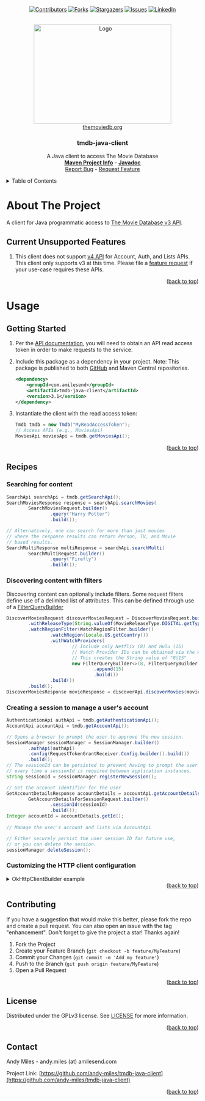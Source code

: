 <a name="readme-top"></a>
<!-- Template Credit: Othneil Drew (https://github.com/othneildrew),
                      https://github.com/othneildrew/Best-README-Template/tree/master -->
<!-- PROJECT SHIELDS -->
<div align="center">

[![Contributors][contributors-shield]][contributors-url]
[![Forks][forks-shield]][forks-url]
[![Stargazers][stars-shield]][stars-url]
[![Issues][issues-shield]][issues-url]
[![LinkedIn][linkedin-shield]][linkedin-url]

</div>

<!-- PROJECT LOGO -->
<br />
<div align="center">
  <a href="https://www.themoviedb.org/">
    <img src="https://www.themoviedb.org/assets/2/v4/logos/v2/blue_square_2-d537fb228cf3ded904ef09b136fe3fec72548ebc1fea3fbbd1ad9e36364db38b.svg" alt="Logo" width="360" height="260">
  </a>
  <br/>
  <a href="https://www.themoviedb.org/">themoviedb.org</a>
  <h3 align="center">tmdb-java-client</h3>

  <p align="center">
    A Java client to access The Movie Database
    <br />
    <a href="https://www.amilesend.com/tmdb-java-client"><strong>Maven Project Info</strong></a>
    -
    <a href="https://www.amilesend.com/tmdb-java-client/apidocs/index.html"><strong>Javadoc</strong></a>
    <br />
    <a href="https://github.com/andy-miles/tmdb-java-client/issues">Report Bug</a>
    -
    <a href="https://github.com/andy-miles/tmdb-java-client/issues">Request Feature</a>
  </p>
</div>


<!-- TABLE OF CONTENTS -->
<details>
  <summary>Table of Contents</summary>
  <ol>
    <li>
      <a href="#about-the-project">About The Project</a>
      <ul>
        <li><a href="#unsupported-features">Current Unsupported Features</a></li>
      </ul>
    </li>
    <li>
      <a href="#usage">Usage</a>
      <ul>
        <li><a href="#getting-started">Getting Started</a></li>
        <li><a href="#recipes">Recipes</a></li>
      </ul>
    </li>
    <li><a href="#contributing">Contributing</a></li>
    <li><a href="#license">License</a></li>
    <li><a href="#contact">Contact</a></li>
  </ol>
</details>

<!-- ABOUT THE PROJECT -->
# About The Project

A client for Java programmatic access to [The Movie Database v3 API](https://developer.themoviedb.org/docs/getting-started).

<a name="unsupported-features"></a>
## Current Unsupported Features
1. This client does not support [v4 API](https://developer.themoviedb.org/v4/docs/getting-started) for Account, Auth, and Lists APIs. This
client only supports v3 at this time. Please file a <a href="https://github.com/andy-miles/tmdb-java-client/issues">feature request</a> if your use-case
requires these APIs.

<div align="right">(<a href="#readme-top">back to top</a>)</div>

<a name="usage"></a>
# Usage
<a name="getting-started"></a>
## Getting Started

1. Per the [API documentation](https://developer.themoviedb.org/docs/getting-started), you will need to obtain an API read access token in order to make requests to the service.
2. Include this package as a dependency in your project. Note: This package is published to both
   [GitHub](https://github.com/andy-miles/tmdb-java-client/packages/2277927) and Maven Central repositories.

   ```xml
   <dependency>
       <groupId>com.amilesend</groupId>
       <artifactId>tmdb-java-client</artifactId>
       <version>3.1</version>
   </dependency>
   ```
3. Instantiate the client with the read access token:

   ```java
   Tmdb tmdb = new Tmdb("MyReadAccessToken");
   // Access APIs (e.g., MoviesApi)
   MoviesApi moviesApi = tmdb.getMoviesApi();
   ```

<div align="right">(<a href="#readme-top">back to top</a>)</div>

<a name="recipes"></a>
## Recipes
### Searching for content
```java
SearchApi searchApi = tmdb.getSearchApi();
SearchMoviesResponse response = searchApi.searchMovies(
        SearchMoviesRequest.builder()
                .query("Harry Potter")
                .build());

// Alternatively, one can search for more than just movies
// where the response results can return Person, TV, and Movie
// based results.
SearchMultiResponse multiResponse = searchApi.searchMulti(
        SearchMultiRequest.builder()
                .query("Firefly")
                .build());
```

### Discovering content with filters

Discovering content can optionally include filters. Some request filters define use of a delimited list of attributes.
This can be defined through use of a [FilterQueryBuilder](https://www.amilesend.com/tmdb-java-client/apidocs/com/amilesend/tmdb/client/model/discover/filter/FilterQueryBuilder.html)

```java
DiscoverMoviesRequest discoverMoviesRequest = DiscoverMoviesRequest.builder()
        .withReleaseType(String.valueOf(MovieReleaseType.DIGITAL.getType()))
        .watchRegionFilter(WatchRegionFilter.builder()
                .watchRegion(Locale.US.getCountry())
                .withWatchProviders(
                        // Include only Netflix (8) and Hulu (15)
                        // Watch Provider IDs can be obtained via the WatchProvidersApi
                        // This creates the String value of "8|15"
                        new FilterQueryBuilder<>(8, FilterQueryBuilder.Type.OR)
                                .append(15)
                                .build())
                .build())
        .build();
DiscoverMoviesResponse movieResponse = discoverApi.discoverMovies(movieRequest);
```

### Creating a session to manage a user's account

```java
AuthenticationApi authApi = tmdb.getAuthenticationApi();
AccountApi accountApi = tmdb.getAccountApi();

// Opens a browser to prompt the user to approve the new session.
SessionManager sessionManager = SessionManager.builder()
        .authApi(authApi)
        .config(RequestTokenGrantReceiver.Config.builder().build())
        .build();
// The sessionId can be persisted to prevent having to prompt the user
// every time a sessionId is required between application instances.
String sessionId = sessionManager.registerNewSession();

// Get the account identifier for the user
GetAccountDetailsResponse accountDetails = accountApi.getAccountDetailsForSession(
        GetAccountDetailsForSessionRequest.builder()
                .sessionId(sessionId)
                .build());
Integer accountId = accountDetails.getId();
  
// Manage the user's account and lists via AccountApi

// Either securely persist the user session ID for future use, 
// or you can delete the session.
sessionManager.deleteSession();
```

### Customizing the HTTP client configuration

<details>
<summary>OkHttpClientBuilder example</summary>

If your use-case requires configuring the underlying <code>OkHttpClient</code> instance (e.g., configuring your own
SSL cert verification, proxy, and/or connection timeouts), you can configure the client with the provided
[OkHttpClientBuilder](https://github.com/andy-miles/tmdb-java-client/blob/main/src/main/java/com/amilesend/tmdb/client/connection/http/OkHttpClientBuilder.java),
or alternatively with [OkHttp's builder](https://square.github.io/okhttp/4.x/okhttp/okhttp3/-ok-http-client/).

```java
OkHttpClient httpClient = OkHttpClientBuilder.builder()
        .trustManager(myX509TrustManager) // Custom trust manager for self/internally signed SSL/TLS certs
        .hostnameVerifier(myHostnameVerifier) // Custom hostname verification for SSL/TLS endpoints
        .proxy(myProxy, myProxyUsername, myProxyPassword) // Proxy config
        .connectTimeout(8000L) // connection timeout in milliseconds
        .readTimeout(5000L) // read timeout in milliseconds
        .writeTimeout(5000L) // write timeout in milliseconds
        .build();
Connection connection = Connection.builder()
        .httpClient(httpClient)
        .gsonFactory(GsonFactory.getInstance())
        .readAccessToken("MyReadAccessToken")
        .build();
Tmdb tmdb = new Tmdb(connection);
```

</details>


<div align="right">(<a href="#readme-top">back to top</a>)</div>

<!-- CONTRIBUTING -->
## Contributing

If you have a suggestion that would make this better, please fork the repo and create a pull request. You can also open an issue with the tag "enhancement".
Don't forget to give the project a star! Thanks again!

1. Fork the Project
2. Create your Feature Branch (`git checkout -b feature/MyFeature`)
3. Commit your Changes (`git commit -m 'Add my feature'`)
4. Push to the Branch (`git push origin feature/MyFeature`)
5. Open a Pull Request

<div align="right">(<a href="#readme-top">back to top</a>)</div>

<!-- LICENSE -->
## License

Distributed under the GPLv3 license. See [LICENSE](https://github.com/andy-miles/tmdb-java-client/blob/main/LICENSE) for more information.

<div align="right">(<a href="#readme-top">back to top</a>)</div>


<!-- CONTACT -->
## Contact

Andy Miles - andy.miles (at) amilesend.com

Project Link: [https://github.com/andy-miles/tmdb-java-client](https://github.com/andy-miles/tmdb-java-client)

<div align="right">(<a href="#readme-top">back to top</a>)</div>


<!-- MARKDOWN LINKS & IMAGES -->
<!-- https://www.markdownguide.org/basic-syntax/#reference-style-links -->
<!-- MARKDOWN LINKS & IMAGES -->
<!-- https://www.markdownguide.org/basic-syntax/#reference-style-links -->
[contributors-shield]: https://img.shields.io/github/contributors/andy-miles/tmdb-java-client.svg?style=for-the-badge
[contributors-url]: https://github.com/andy-miles/tmdb-java-client/graphs/contributors
[forks-shield]: https://img.shields.io/github/forks/andy-miles/tmdb-java-client.svg?style=for-the-badge
[forks-url]: https://github.com/andy-miles/tmdb-java-client/network/members
[stars-shield]: https://img.shields.io/github/stars/andy-miles/tmdb-java-client.svg?style=for-the-badge
[stars-url]: https://github.com/andy-miles/tmdb-java-client/stargazers
[issues-shield]: https://img.shields.io/github/issues/andy-miles/tmdb-java-client.svg?style=for-the-badge
[issues-url]: https://github.com/andy-miles/tmdb-java-client/issues
[license-shield]: https://img.shields.io/github/license/andy-miles/tmdb-java-client.svg?style=for-the-badge
[license-url]: https://github.com/andy-miles/tmdb-java-client/blob/master/LICENSE.txt
[linkedin-shield]: https://img.shields.io/badge/-LinkedIn-black.svg?style=for-the-badge&logo=linkedin&colorB=555
[linkedin-url]: https://www.linkedin.com/in/andy-miles
[product-screenshot]: images/screenshot.png
[Next.js]: https://img.shields.io/badge/next.js-000000?style=for-the-badge&logo=nextdotjs&logoColor=white
[Next-url]: https://nextjs.org/
[React.js]: https://img.shields.io/badge/React-20232A?style=for-the-badge&logo=react&logoColor=61DAFB
[React-url]: https://reactjs.org/
[Vue.js]: https://img.shields.io/badge/Vue.js-35495E?style=for-the-badge&logo=vuedotjs&logoColor=4FC08D
[Vue-url]: https://vuejs.org/
[Angular.io]: https://img.shields.io/badge/Angular-DD0031?style=for-the-badge&logo=angular&logoColor=white
[Angular-url]: https://angular.io/
[Svelte.dev]: https://img.shields.io/badge/Svelte-4A4A55?style=for-the-badge&logo=svelte&logoColor=FF3E00
[Svelte-url]: https://svelte.dev/
[Laravel.com]: https://img.shields.io/badge/Laravel-FF2D20?style=for-the-badge&logo=laravel&logoColor=white
[Laravel-url]: https://laravel.com
[Bootstrap.com]: https://img.shields.io/badge/Bootstrap-563D7C?style=for-the-badge&logo=bootstrap&logoColor=white
[Bootstrap-url]: https://getbootstrap.com
[JQuery.com]: https://img.shields.io/badge/jQuery-0769AD?style=for-the-badge&logo=jquery&logoColor=white
[JQuery-url]: https://jquery.com 
